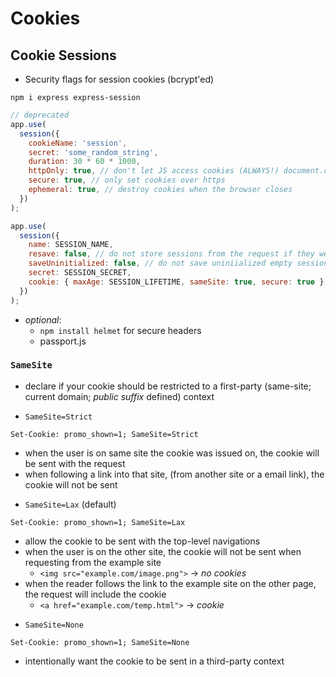 # Cookies

## Cookie Sessions

- Security flags for session cookies (bcrypt'ed)

```
npm i express express-session
```

```js
// deprecated
app.use(
  session({
    cookieName: 'session',
    secret: 'some_random_string',
    duration: 30 * 60 * 1000,
    httpOnly: true, // don't let JS access cookies (ALWAYS!) document.cookie = ''
    secure: true, // only set cookies over https
    ephemeral: true, // destroy cookies when the browser closes
  })
);
```

```js
app.use(
  session({
    name: SESSION_NAME,
    resave: false, // do not store sessions from the request if they weren't modified
    saveUninitialized: false, // do not save uniniialized empty sessions
    secret: SESSION_SECRET,
    cookie: { maxAge: SESSION_LIFETIME, sameSite: true, secure: true },
  })
);
```

- _optional_:
  - `npm install helmet` for secure headers
  - passport.js

### `SameSite`

- declare if your cookie should be restricted to a first-party (same-site; current domain; _public suffix_ defined) context

- `SameSite=Strict`

```http
Set-Cookie: promo_shown=1; SameSite=Strict
```

- when the user is on same site the cookie was issued on, the cookie will be sent with the request
- when following a link into that site, (from another site or a email link), the cookie will not be sent

* `SameSite=Lax` (default)

```http
Set-Cookie: promo_shown=1; SameSite=Lax
```

- allow the cookie to be sent with the top-level navigations
- when the user is on the other site, the cookie will not be sent when requesting from the example site
  - `<img src="example.com/image.png">` &rarr; _no cookies_
- when the reader follows the link to the example site on the other page, the request will include the cookie
  - `<a href="example.com/temp.html">` &rarr; _cookie_

* `SameSite=None`

```http
Set-Cookie: promo_shown=1; SameSite=None
```

- intentionally want the cookie to be sent in a third-party context
